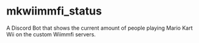 # mkwiimmfi_status
A Discord Bot that shows the current amount of people playing Mario Kart Wii on the custom Wiimmfi servers.
